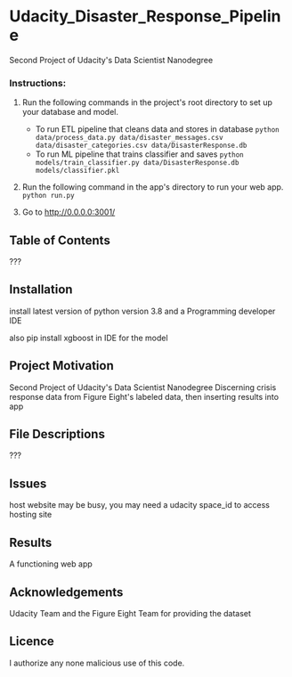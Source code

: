 # Udacity_Disaster_Response_Pipeline
Second Project of Udacity's Data Scientist Nanodegree


### Instructions:
1. Run the following commands in the project's root directory to set up your database and model.

    - To run ETL pipeline that cleans data and stores in database
        `python data/process_data.py data/disaster_messages.csv data/disaster_categories.csv data/DisasterResponse.db`
    - To run ML pipeline that trains classifier and saves
        `python models/train_classifier.py data/DisasterResponse.db models/classifier.pkl`

2. Run the following command in the app's directory to run your web app.
    `python run.py`

3. Go to http://0.0.0.0:3001/

## Table of Contents

???

## Installation

install latest version of python version 3.8 and a Programming developer IDE

also pip install xgboost in IDE for the model


## Project Motivation

Second Project of Udacity's Data Scientist Nanodegree
Discerning crisis response data from Figure Eight's labeled data, then inserting results into app


## File Descriptions

???

## Issues

host website may be busy, you may need a udacity space_id to access hosting site

## Results

A functioning web app


## Acknowledgements

Udacity Team and the Figure Eight Team for providing the dataset


## Licence

I authorize any none malicious use of this code.
